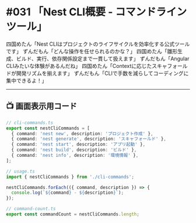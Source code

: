 # #031 「Nest CLI概要 - コマンドラインツール」

四国めたん「Nest CLIはプロジェクトのライフサイクルを効率化する公式ツールです」
ずんだもん「どんな操作を任せられるのかな？」
四国めたん「雛形生成、ビルド、実行、依存関係設定まで一貫して扱えます」
ずんだもん「Angular CLIみたいな体験があるんだね」
四国めたん「Contextに応じたスキャフォールドが開発リズムを揃えます」
ずんだもん「CLIで手数を減らしてコーディングに集中できるよ！」

---

## 📺 画面表示用コード

```typescript
// cli-commands.ts
export const nestCliCommands = [
  { command: 'nest new', description: 'プロジェクト作成' },
  { command: 'nest generate', description: 'スキャフォールド' },
  { command: 'nest start', description: 'アプリ起動' },
  { command: 'nest build', description: 'ビルド' },
  { command: 'nest info', description: '環境情報' },
];

// usage.ts
import { nestCliCommands } from './cli-commands';

nestCliCommands.forEach(({ command, description }) => {
  console.log(`${command} - ${description}`);
});

// command-count.ts
export const commandCount = nestCliCommands.length;
```
